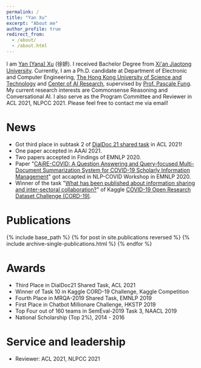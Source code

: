 ```yaml
---
permalink: /
title: "Yan Xu"
excerpt: "About me"
author_profile: true
redirect_from: 
  - /about/
  - /about.html
---
```


I am [Yan (Yana) Xu](https://yana-xuyan.github.io) (徐妍). I received Bachelor Degree from [Xi'an Jiaotong University](http://en.xjtu.edu.cn/). Currently, I am a Ph.D. candidate at Department of Electronic and Computer Engineering, [The Hong Kong University of Science and Technology](http://www.ust.hk) and [Center of AI Research](https://caire.ust.hk/), supervised by [Prof. Pascale Fung](https://pascale.home.ece.ust.hk/index.html). My current research interests are Commonsense Reasoning and Conversational AI. I also serve as the Program Committee and Reviewer in ACL 2021, NLPCC 2021. Please feel free to contact me via email!

News
======
- Got third place in subtask 2 of [DialDoc 21 shared task](https://doc2dial.github.io/workshop2021/shared.html) in ACL 2021!
- One paper accepted in AAAI 2021.
- Two papers accepted in Findings of EMNLP 2020.
- Paper "[CAiRE-COVID: A Question Answering and Query-focused Multi-Document Summarization System for COVID-19 Scholarly Information Management](https://openreview.net/forum?id=k8f2nsLqyTZ)" got accapted in NLP-COVID Workshop in EMNLP 2020.
- Winner of the task "[What has been published about information sharing and inter-sectoral collaboration?](https://www.kaggle.com/sudansudan/caire-cord-task10)" of Kaggle [COVID-19 Open Research Dataset Challenge (CORD-19)](https://www.kaggle.com/allen-institute-for-ai/CORD-19-research-challenge).

Publications
======
{% include base_path %}
{% for post in site.publications reversed %}
  {% include archive-single-publications.html %}
{% endfor %}


Awards
======
* Third Place in DialDoc21 Shared Task, ACL 2021
* Winner of Task 10 in Kaggle CORD-19 Challenge, Kaggle Competition
* Fourth Place in MRQA-2019 Shared Task, EMNLP 2019
* First Place in Chatbot Millionare Challenge, HKSTP 2019
* Top Four out of 160 teams in SemEval-2019 Task 3, NAACL 2019
* National Scholarship (Top 2%), 2014 - 2016

  
Service and leadership
======
* Reviewer: ACL 2021, NLPCC 2021
